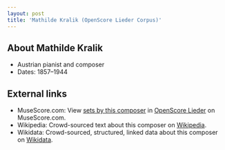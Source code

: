 ```yaml
---
layout: post
title: 'Mathilde Kralik (OpenScore Lieder Corpus)'
---
```


## About Mathilde Kralik

- Austrian pianist and composer
- Dates: 1857–1944

## External links

- MuseScore.com: View [sets by this composer] in [OpenScore Lieder] on MuseScore.com.
- Wikipedia: Crowd-sourced text about this composer on [Wikipedia].
- Wikidata: Crowd-sourced, structured, linked data about this composer on [Wikidata].

[Wikipedia]: https://en.wikipedia.org/wiki/Mathilde_Kralik
[Wikidata]: https://www.wikidata.org/wiki/Q89972
[sets by this composer]: https://musescore.com/openscore-lieder-corpus/sets?order=title&text=Kralik,+Mathilde
[OpenScore Lieder]: https://musescore.com/openscore-lieder-corpus

